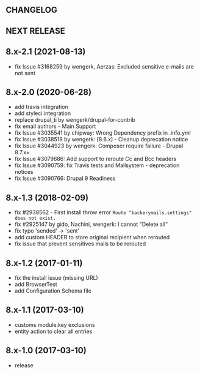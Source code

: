 CHANGELOG
---------

## NEXT RELEASE

## 8.x-2.1 (2021-08-13)
 - fix Issue #3168259 by wengerk, Aerzas: Excluded sensitive e-mails are not sent

## 8.x-2.0 (2020-06-28)
 - add travis integration
 - add styleci integration
 - replace drupal_ti by wengerk/drupal-for-contrib
 - fix email authors - Main Support
 - fix Issue #3035541 by chipway: Wrong Dependency prefix in .info.yml
 - fix Issue #3038518 by wengerk: [8.6.x] - Cleanup deprecation notice
 - fix Issue #3044923 by wengerk: Composer require failure - Drupal 8.7.x+
 - fix Issue #3079686: Add support to reroute Cc and Bcc headers
 - fix Issue #3090759: fix Travis tests and Mailsystem - deprecation notices
 - fix Issue #3090766: Drupal 9 Readiness 

## 8.x-1.3 (2018-02-09)
 - fix #2938562 - First install throw error `Route "backerymails.settings" does not exist.`
 - fix #2925147 by gido, Nachini, wengerk: I cannot "Delete all"
 - fix typo 'sended' -> 'sent'
 - add custom HEADER to store original recipient when rerouted
 - fix issue that prevent sensitives mails to be rerouted

## 8.x-1.2 (2017-01-11)
 - fix the install issue (missing URL)
 - add BrowserTest
 - add Configuration Schema file

## 8.x-1.1 (2017-03-10)
 - customs module.key exclusions
 - entity action to clear all entries

## 8.x-1.0 (2017-03-10)
 - release

